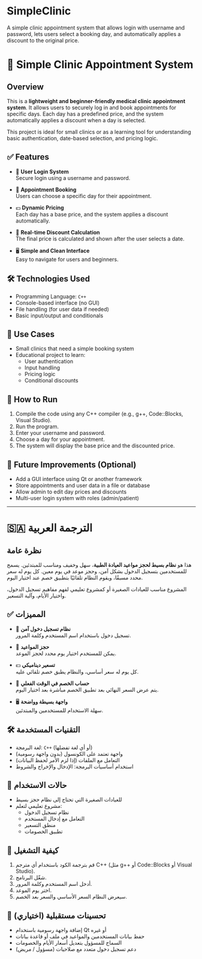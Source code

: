 # SimpleClinic
A simple clinic appointment system that allows login with username and password, lets users select a booking day, and automatically applies a discount to the original price.



# 🏥 Simple Clinic Appointment System

## Overview
This is a **lightweight and beginner-friendly medical clinic appointment system**. It allows users to securely log in and book appointments for specific days. Each day has a predefined price, and the system automatically applies a discount when a day is selected.

This project is ideal for small clinics or as a learning tool for understanding basic authentication, date-based selection, and pricing logic.

## ✅ Features

- 🔐 **User Login System**  
  Secure login using a username and password.

- 📅 **Appointment Booking**  
  Users can choose a specific day for their appointment.

- 💵 **Dynamic Pricing**  
  Each day has a base price, and the system applies a discount automatically.

- 🧮 **Real-time Discount Calculation**  
  The final price is calculated and shown after the user selects a date.

- 🖥️ **Simple and Clean Interface**  
  Easy to navigate for users and beginners.

## 🛠️ Technologies Used

- Programming Language: `C++` 
- Console-based interface (no GUI)
- File handling (for user data if needed)
- Basic input/output and conditionals

## 🎯 Use Cases

- Small clinics that need a simple booking system
- Educational project to learn:
  - User authentication
  - Input handling
  - Pricing logic
  - Conditional discounts

## 🚀 How to Run

1. Compile the code using any C++ compiler (e.g., g++, Code::Blocks, Visual Studio).
2. Run the program.
3. Enter your username and password.
4. Choose a day for your appointment.
5. The system will display the base price and the discounted price.

## 📌 Future Improvements (Optional)

- Add a GUI interface using Qt or another framework  
- Store appointments and user data in a file or database  
- Allow admin to edit day prices and discounts  
- Multi-user login system with roles (admin/patient)

---

# 🇸🇦 الترجمة العربية

## نظرة عامة
هذا هو **نظام بسيط لحجز مواعيد العيادة الطبية**، سهل وخفيف ومناسب للمبتدئين. يسمح للمستخدمين بتسجيل الدخول بشكل آمن، وحجز موعد في يوم معين. كل يوم له سعر محدد مسبقًا، ويقوم النظام تلقائيًا بتطبيق خصم عند اختيار اليوم.

المشروع مناسب للعيادات الصغيرة أو كمشروع تعليمي لفهم مفاهيم تسجيل الدخول، واختيار الأيام، وآلية التسعير.

## ✅ المميزات

- 🔐 **نظام تسجيل دخول آمن**  
  تسجيل دخول باستخدام اسم المستخدم وكلمة المرور.

- 📅 **حجز المواعيد**  
  يمكن للمستخدم اختيار يوم محدد لحجز الموعد.

- 💵 **تسعير ديناميكي**  
  كل يوم له سعر أساسي، والنظام يطبق خصم تلقائي عليه.

- 🧮 **حساب الخصم في الوقت الفعلي**  
  يتم عرض السعر النهائي بعد تطبيق الخصم مباشرة بعد اختيار اليوم.

- 🖥️ **واجهة بسيطة وواضحة**  
  سهلة الاستخدام للمستخدمين والمبتدئين.

## 🛠️ التقنيات المستخدمة

- لغة البرمجة: `C++` (أو أي لغة تفضلها)
- واجهة تعتمد على الكونسول (بدون واجهة رسومية)
- التعامل مع الملفات (إذا لزم الأمر لحفظ البيانات)
- استخدام أساسيات البرمجة: الإدخال والإخراج والشروط

## 🎯 حالات الاستخدام

- للعيادات الصغيرة التي تحتاج إلى نظام حجز بسيط
- مشروع تعليمي لتعلم:
  - نظام تسجيل الدخول
  - التعامل مع إدخال المستخدم
  - منطق التسعير
  - تطبيق الخصومات

## 🚀 كيفية التشغيل

1. قم بترجمة الكود باستخدام أي مترجم C++ (مثل g++ أو Code::Blocks أو Visual Studio).
2. شغّل البرنامج.
3. أدخل اسم المستخدم وكلمة المرور.
4. اختر يوم الموعد.
5. سيعرض النظام السعر الأساسي والسعر بعد الخصم.

## 📌 تحسينات مستقبلية (اختياري)

- إضافة واجهة رسومية باستخدام Qt أو غيره  
- حفظ بيانات المستخدمين والمواعيد في ملف أو قاعدة بيانات  
- السماح للمسؤول بتعديل أسعار الأيام والخصومات  
- دعم تسجيل دخول متعدد مع صلاحيات (مسؤول / مريض)
